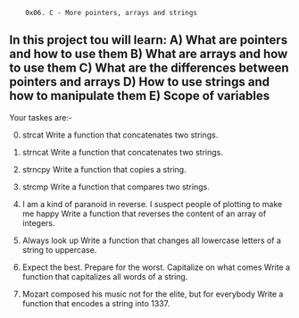 		0x06. C - More pointers, arrays and strings

In this project tou will learn:
 A) What are pointers and how to use them
 B) What are arrays and how to use them
 C) What are the differences between pointers and arrays
 D) How to use strings and how to manipulate them
 E) Scope of variables
---------------------------------------------------------------------------

Your taskes are:-

0.  strcat
	Write a function that concatenates two strings.

1. strncat
	Write a function that concatenates two strings.

2. strncpy
	Write a function that copies a string.

3. strcmp
	Write a function that compares two strings.

4. I am a kind of paranoid in reverse. I suspect people of plotting to make me happy
	Write a function that reverses the content of an array of integers.

5. Always look up
	Write a function that changes all lowercase letters of a string to uppercase.

6. Expect the best. Prepare for the worst. Capitalize on what comes
	Write a function that capitalizes all words of a string.

7. Mozart composed his music not for the elite, but for everybody
	Write a function that encodes a string into 1337.


